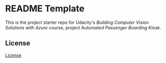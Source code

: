# README Template

This is the project starter repo for Udacity's _Building Computer Vision Solutions with Azure_ course, project _Automated Passenger Boarding Kiosk_. 

## License

[License](LICEN[step_1](starter%2Fsample_submission%2Fstep_1)SE.txt)
